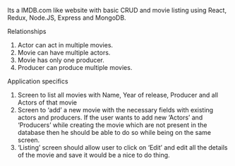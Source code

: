 Its a IMDB.com like website with basic CRUD and movie listing using React, Redux, Node.JS, Express and MongoDB.

Relationships
1. Actor can act in multiple movies.
2. Movie can have multiple actors.
3. Movie has only one producer.
4. Producer can produce multiple movies.

Application specifics
1. Screen to list all movies with Name, Year of release, Producer and all Actors of that movie
2. Screen to ‘add’ a new movie with the necessary fields with existing actors and producers. If the user
wants to add new ‘Actors’ and ‘Producers’ while creating the movie which are not present in the
database then he should be able to do so while being on the same screen.
3. ‘Listing’ screen should allow user to click on ‘Edit’ and edit all the details of the movie and save it
would be a nice to do thing.
